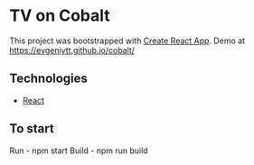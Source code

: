 TV on Cobalt
====================================================
This project was bootstrapped with [Create React App](https://github.com/facebookincubator/create-react-app).
Demo at https://evgeniytt.github.io/cobalt/

Technologies
------------
* [React](https://reactjs.org/)

To start
------------
Run - npm start
Build - npm run build
